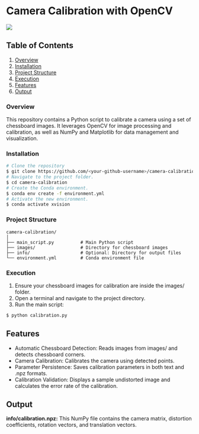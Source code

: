# **Camera Calibration with OpenCV**
![](/https://github.com/RakhmatovShohruh/Camera_Calibration/info/video.gif)

## Table of Contents

1. [Overview](https://github.com/RakhmatovShohruh/Camera_Calibration/blob/main/info/video.gif)
2. [Installation](https://github.com/RakhmatovShohruh/Camera_Calibration#Installation)
3. [Project Structure](https://github.com/RakhmatovShohruh/Camera_Calibration#project-structure)
4. [Execution](https://github.com/RakhmatovShohruh/Camera_Calibration#Execution)
5. [Features](https://github.com/RakhmatovShohruh/Camera_Calibration#Features)
6. [Output](https://github.com/RakhmatovShohruh/Camera_Calibration#Output)

### **Overview**

This repository contains a Python script to calibrate a camera using a set of chessboard images. 
It leverages OpenCV for image processing and calibration, as well as NumPy and Matplotlib for data management and visualization.

### **Installation**
```bash
# Clone the repository
$ git clone https://github.com/<your-github-username>/camera-calibration.git
# Navigate to the project folder.
$ cd camera-calibration
# Create the Conda environment.
$ conda env create -f environment.yml
# Activate the new environment.
$ conda activate xvision
```
### Project Structure

```
camera-calibration/
│
├── main_script.py          # Main Python script
├── images/                 # Directory for chessboard images
├── info/                   # Optional: Directory for output files
└── environment.yml         # Conda environment file
```

### Execution
1. Ensure your chessboard images for calibration are inside the images/ folder.
2. Open a terminal and navigate to the project directory.
3. Run the main script:
```bash
$ python calibration.py
```

## Features
* Automatic Chessboard Detection: Reads images from images/ and detects chessboard corners.
* Camera Calibration: Calibrates the camera using detected points.
* Parameter Persistence: Saves calibration parameters in both text and .npz formats.
* Calibration Validation: Displays a sample undistorted image and calculates the error rate of the calibration.

## Output

**info/calibration.npz:** This NumPy file contains the camera matrix, distortion coefficients, rotation vectors, and translation vectors.
